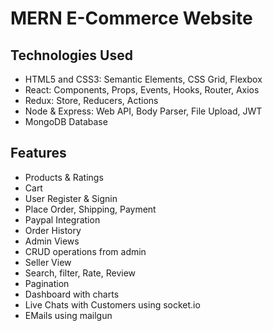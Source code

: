 # MERN E-Commerce Website #

## Technologies Used ##

* HTML5 and CSS3: Semantic Elements, CSS Grid, Flexbox
* React: Components, Props, Events, Hooks, Router, Axios
* Redux: Store, Reducers, Actions
* Node & Express: Web API, Body Parser, File Upload, JWT
* MongoDB Database

## Features ##

* Products & Ratings
* Cart
* User Register & Signin
* Place Order, Shipping, Payment
* Paypal Integration
* Order History
* Admin Views
* CRUD operations from admin
* Seller View
* Search, filter, Rate, Review
* Pagination
* Dashboard with charts
* Live Chats with Customers using socket.io
* EMails using mailgun